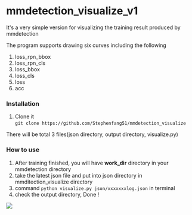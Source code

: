 # mmdetection_visualize_v1

It's a very simple version for visualizing the training result produced by mmdetection

The program supports drawing six curves including the following

  1. loss_rpn_bbox
  2. loss_rpn_cls
  3. loss_bbox
  4. loss_cls
  5. loss
  6. acc
  
  
### Installation

1. Clone it  
`git clone https://github.com/Stephenfang51/mmdetection_visualize`

  There will be total 3 files(json directory, output directory, visualize.py)

### How to use

1. After training finished, you will have **work_dir** directory in your mmdetection directory
2. take the latest json file and put into json directory in mmditection_visualize directory
3. command `python visualize.py json/xxxxxxxlog.json` in terminal
4. check the output directory, Done !


<img src="https://github.com/Stephenfang51/mmdetection_visualize/blob/master/example/20190808_041204.log.json_result.png?raw=true">
